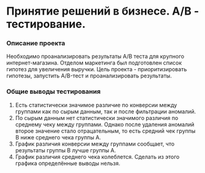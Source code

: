 # Принятие решений в бизнесе. А/В - тестирование.

### Описание проекта
Необходимо проанализировать результаты А/В теста для крупного интернет-магазина. Отделом маркетинга был подготовлен список гипотез для увеличения выручки. 
Цель проекта - приоритизировать гипотезы, запустить A/B-тест и проанализировать результаты.

### Общие выводы тестирования
1) Есть статистически значимое различие по конверсии между группами как по сырым данным, так и после фильтрации аномалий.
2) По сырым данным нет статистически значимого различия по среднему чеку между группами. Однако после удаления аномалий второе значение стало отрацательным, то есть средний чек группы В ниже среднего чека группы А.
3) График различия конверсии между группами сообщает, что результаты группы B лучше группы A.
4) График различия среднего чека колеблется. Сделать из этого графика определённые выводы нельзя.
